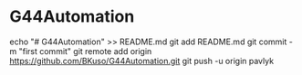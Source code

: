 # G44Automation
echo "# G44Automation" >> README.md
git add README.md
git commit -m "first commit"
git remote add origin https://github.com/BKuso/G44Automation.git
git push -u origin pavlyk